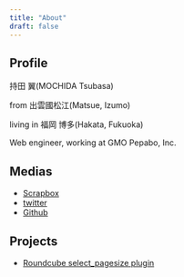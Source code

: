 ```yaml
---
title: "About"
draft: false
---
```


## Profile
持田 翼(MOCHIDA Tsubasa)

from 出雲國松江(Matsue, Izumo)

living in 福岡 博多(Hakata, Fukuoka)

Web engineer, working at GMO Pepabo, Inc.

## Medias
- [Scrapbox](https://scrapbox.io/tbsmcd-memo/)
- [twitter](https://twitter.com/tbsmcd)
- [Github](https://github.com/tbsmcd)

## Projects
- [Roundcube select_pagesize plugin](https://github.com/tbsmcd/select_pagesize)
